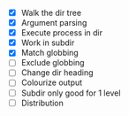 -[x] Walk the dir tree
-[x] Argument parsing
-[x] Execute process in dir
-[x] Work in subdir
-[x] Match globbing
-[ ] Exclude globbing
-[ ] Change dir heading
-[ ] Colourize output
-[ ] Subdir only good for 1 level
-[ ] Distribution